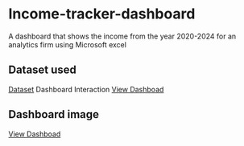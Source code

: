 # Income-tracker-dashboard
A dashboard that shows the income from the year 2020-2024 for an analytics firm using Microsoft excel
## Dataset used
<a href="https://github.com/Me1rem/Income-tracker-dashboard/blob/main/Financial%20Statistics%20Dashboard%20Systems.xlsx">Dataset</a>
Dashboard Interaction <a href="https://github.com/Me1rem/Income-tracker-dashboard/blob/main/Income%20tracker%20analysis.xlsx">View Dashboad</a>
## Dashboard image
<a href="https://github.com/Me1rem/Income-tracker-dashboard/blob/main/Screenshot%202025-04-04%20112023.png">View Dashboad</a>
